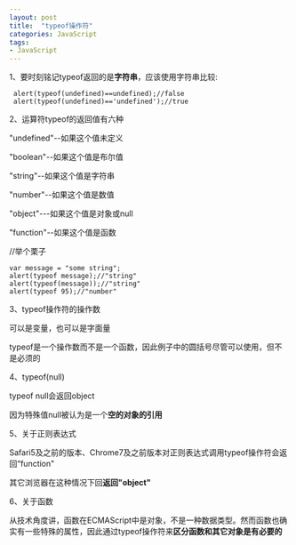 ```yaml
---
layout: post
title:  "typeof操作符"
categories: JavaScript
tags:
- JavaScript
---
```


1、要时刻铭记typeof返回的是**字符串**，应该使用字符串比较:

     alert(typeof(undefined)==undefined);//false
     alert(typeof(undefined)=='undefined');//true

2、运算符typeof的返回值有六种

"undefined"--如果这个值未定义

"boolean"--如果这个值是布尔值

"string"--如果这个值是字符串

"number"--如果这个值是数值

"object"---如果这个值是对象或null

"function"--如果这个值是函数


//举个栗子

    var message = "some string";
    alert(typeof message);//"string"
    alert(typeof(message));//"string"
    alert(typeof 95);//"number"

3、typeof操作符的操作数

可以是变量，也可以是字面量

typeof是一个操作数而不是一个函数，因此例子中的圆括号尽管可以使用，但不是必须的

4、typeof(null)

typeof null会返回object

因为特殊值null被认为是一个**空的对象的引用**

5、关于正则表达式

Safari5及之前的版本、Chrome7及之前版本对正则表达式调用typeof操作符会返回“function"

其它浏览器在这种情况下回**返回"object"**

6、关于函数

从技术角度讲，函数在ECMAScript中是对象，不是一种数据类型。然而函数也确实有一些特殊的属性，因此通过typeof操作符来**区分函数和其它对象是有必要的**